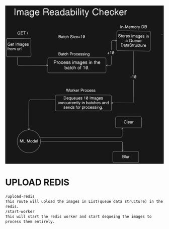 ![Architecture and Block Diagram of my Application](public/image-readability.png "My Image Title")

# UPLOAD REDIS

    /upload-redis
    This route will upload the images in List(queue data structure) in the redis.
    /start-worker
    This will start the redis worker and start dequeing the images to process them entirely.
